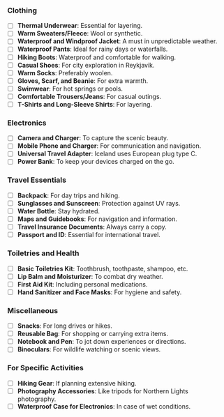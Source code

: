 ### Clothing
- [ ] **Thermal Underwear**: Essential for layering.
- [ ] **Warm Sweaters/Fleece**: Wool or synthetic.
- [ ] **Waterproof and Windproof Jacket**: A must in unpredictable weather.
- [ ] **Waterproof Pants**: Ideal for rainy days or waterfalls.
- [ ] **Hiking Boots**: Waterproof and comfortable for walking.
- [ ] **Casual Shoes**: For city exploration in Reykjavik.
- [ ] **Warm Socks**: Preferably woolen.
- [ ] **Gloves, Scarf, and Beanie**: For extra warmth.
- [ ] **Swimwear**: For hot springs or pools.
- [ ] **Comfortable Trousers/Jeans**: For casual outings.
- [ ] **T-Shirts and Long-Sleeve Shirts**: For layering.

### Electronics
- [ ] **Camera and Charger**: To capture the scenic beauty.
- [ ] **Mobile Phone and Charger**: For communication and navigation.
- [ ] **Universal Travel Adapter**: Iceland uses European plug type C.
- [ ] **Power Bank**: To keep your devices charged on the go.

### Travel Essentials
- [ ] **Backpack**: For day trips and hiking.
- [ ] **Sunglasses and Sunscreen**: Protection against UV rays.
- [ ] **Water Bottle**: Stay hydrated.
- [ ] **Maps and Guidebooks**: For navigation and information.
- [ ] **Travel Insurance Documents**: Always carry a copy.
- [ ] **Passport and ID**: Essential for international travel.

### Toiletries and Health
- [ ] **Basic Toiletries Kit**: Toothbrush, toothpaste, shampoo, etc.
- [ ] **Lip Balm and Moisturizer**: To combat dry weather.
- [ ] **First Aid Kit**: Including personal medications.
- [ ] **Hand Sanitizer and Face Masks**: For hygiene and safety.

### Miscellaneous
- [ ] **Snacks**: For long drives or hikes.
- [ ] **Reusable Bag**: For shopping or carrying extra items.
- [ ] **Notebook and Pen**: To jot down experiences or directions.
- [ ] **Binoculars**: For wildlife watching or scenic views.

### For Specific Activities
- [ ] **Hiking Gear**: If planning extensive hiking.
- [ ] **Photography Accessories**: Like tripods for Northern Lights photography.
- [ ] **Waterproof Case for Electronics**: In case of wet conditions.
